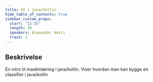 ```yaml
---
title: AI i java/kotlin
hide_table_of_contents: true
sidebar_custom_props:
  start: "12:55"
  length: 20
  speakers: Alexander Amiri
  track: 1
---
```



## Beskrivelse
En intro til maskinlæring i java/kotlin. Viser hvordan man kan bygge en classifier i java/kotlin